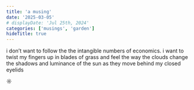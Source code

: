 ```yaml
---
title: 'a musing'
date: '2025-03-05'
# displayDate: 'Jul 25th, 2024'
categories: ['musings', 'garden']
hideTitle: true
---
```


i don’t want to follow the the intangible numbers of economics. i want to twist my fingers up in blades of grass and feel the way the clouds change the shadows and luminance of the sun as they move behind my closed eyelids 

<p class="center">☼</p>